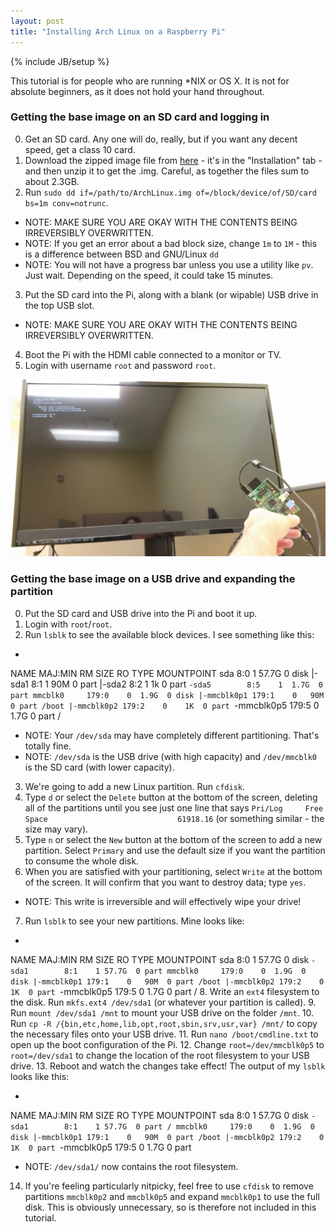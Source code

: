 ```yaml
---
layout: post
title: "Installing Arch Linux on a Raspberry Pi"
---
```

{% include JB/setup %}

This tutorial is for people who are running *NIX or OS X. It is not for absolute beginners, as it does not hold your hand throughout.

### Getting the base image on an SD card and logging in

0. Get an SD card. Any one will do, really, but if you want any decent speed, get a class 10 card.
1. Download the zipped image file from [here](http://archlinuxarm.org/platforms/armv6/raspberry-pi) - it's in the "Installation" tab - and then unzip it to get the .img. Careful, as together the files sum to about 2.3GB.
2. Run `sudo dd if=/path/to/ArchLinux.img of=/block/device/of/SD/card bs=1m conv=notrunc`.
  * NOTE: MAKE SURE YOU ARE OKAY WITH THE CONTENTS BEING IRREVERSIBLY OVERWRITTEN.
  * NOTE: If you get an error about a bad block size, change `1m` to `1M` - this is a difference between BSD and GNU/Linux `dd`
  * NOTE: You will not have a progress bar unless you use a utility like `pv`. Just wait. Depending on the speed, it could take 15 minutes.
3. Put the SD card into the Pi, along with a blank (or wipable) USB drive in the top USB slot.
  * NOTE: MAKE SURE YOU ARE OKAY WITH THE CONTENTS BEING IRREVERSIBLY OVERWRITTEN.
4. Boot the Pi with the HDMI cable connected to a monitor or TV.
5. Login with username `root` and password `root`.

![](/assets/img/blog/arch_pi/pi_time.jpg)

### Getting the base image on a USB drive and expanding the partition

0. Put the SD card and USB drive into the Pi and boot it up.
1. Login with `root`/`root`.
2. Run `lsblk` to see the available block devices. I see something like this:
  * <pre>
  NAME        MAJ:MIN RM  SIZE RO TYPE MOUNTPOINT
  sda           8:0    1 57.7G  0 disk
  |-sda1        8:1    1   90M  0 part
  |-sda2        8:2    1    1k  0 part
  `-sda5        8:5    1  1.7G  0 part
  mmcblk0     179:0    0  1.9G  0 disk
  |-mmcblk0p1 179:1    0   90M  0 part /boot
  |-mmcblk0p2 179:2    0    1K  0 part
  `-mmcblk0p5 179:5    0  1.7G  0 part /</pre>
  * NOTE: Your `/dev/sda` may have completely different partitioning. That's totally fine.
  * NOTE: `/dev/sda` is the USB drive (with high capacity) and `/dev/mmcblk0` is the SD card (with lower capacity).
3. We're going to add a new Linux partition. Run `cfdisk`.
4. Type `d` or select the `Delete` button at the bottom of the screen, deleting all of the partitions until you see just one line that says `Pri/Log     Free Space                             61918.16` (or something similar - the size may vary).
5. Type `n` or select the `New` button at the bottom of the screen to add a new partition. Select `Primary` and use the default size if you want the partition to consume the whole disk.
6. When you are satisfied with your partitioning, select `Write` at the bottom of the screen. It will confirm that you want to destroy data; type `yes`.
  * NOTE: This write is irreversible and will effectively wipe your drive!
7. Run `lsblk` to see your new partitions. Mine looks like:
  * <pre>
  NAME        MAJ:MIN RM  SIZE RO TYPE MOUNTPOINT
  sda           8:0    1 57.7G  0 disk
  `-sda1        8:1    1 57.7G  0 part
  mmcblk0     179:0    0  1.9G  0 disk
  |-mmcblk0p1 179:1    0   90M  0 part /boot
  |-mmcblk0p2 179:2    0    1K  0 part
  `-mmcblk0p5 179:5    0  1.7G  0 part /</pre>
8. Write an `ext4` filesystem to the disk. Run `mkfs.ext4 /dev/sda1` (or whatever your partition is called).
9. Run `mount /dev/sda1 /mnt` to mount your USB drive on the folder `/mnt`.
10. Run `cp -R /{bin,etc,home,lib,opt,root,sbin,srv,usr,var} /mnt/` to copy the necessary files onto your USB drive.
11. Run `nano /boot/cmdline.txt` to open up the boot configuration of the Pi.
12. Change `root=/dev/mmcblk0p5` to `root=/dev/sda1` to change the location of the root filesystem to your USB drive.
13. Reboot and watch the changes take effect! The output of my `lsblk` looks like this:
  * <pre>
  NAME        MAJ:MIN RM  SIZE RO TYPE MOUNTPOINT
  sda           8:0    1 57.7G  0 disk
  `-sda1        8:1    1 57.7G  0 part /
  mmcblk0     179:0    0  1.9G  0 disk
  |-mmcblk0p1 179:1    0   90M  0 part /boot
  |-mmcblk0p2 179:2    0    1K  0 part
  `-mmcblk0p5 179:5    0  1.7G  0 part</pre>
  * NOTE: `/dev/sda1/` now contains the root filesystem.
14. If you're feeling particularly nitpicky, feel free to use `cfdisk` to remove partitions `mmcblk0p2` and `mmcblk0p5` and expand `mmcblk0p1` to use the full disk. This is obviously unnecessary, so is therefore not included in this tutorial.
